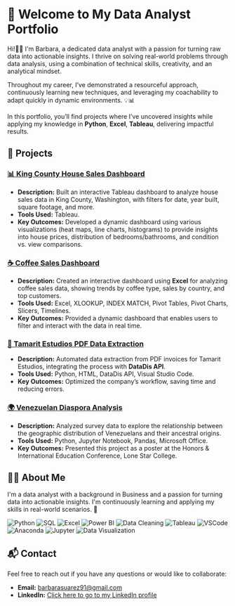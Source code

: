 # 🎯 Welcome to My Data Analyst Portfolio

Hi!👋🏽  I'm Barbara, a dedicated data analyst with a passion for turning raw data into actionable insights. I thrive on solving real-world problems through data analysis, using a combination of technical skills, creativity, and an analytical mindset. 

Throughout my career, I’ve demonstrated a resourceful approach, continuously learning new techniques, and leveraging my coachability to adapt quickly in dynamic environments. 💡📊

In this portfolio, you’ll find projects where I’ve uncovered insights while applying my knowledge in **Python**, **Excel**, **Tableau**, delivering impactful results.

## 💼 Projects

### [📊 King County House Sales Dashboard](./king_county_house_sales_dashboard)
- **Description:** Built an interactive Tableau dashboard to analyze house sales data in King County, Washington, with filters for date, year built, square footage, and more.
- **Tools Used:** Tableau.
- **Key Outcomes:** Developed a dynamic dashboard using various visualizations (heat maps, line charts, histograms) to provide insights into house prices, distribution of bedrooms/bathrooms, and condition vs. view comparisons.

### [☕ Coffee Sales Dashboard](./coffee_sales_dashboard)
- **Description:** Created an interactive dashboard using **Excel** for analyzing coffee sales data, showing trends by coffee type, sales by country, and top customers.
- **Tools Used:** Excel, XLOOKUP, INDEX MATCH, Pivot Tables, Pivot Charts, Slicers, Timelines.
- **Key Outcomes:** Provided a dynamic dashboard that enables users to filter and interact with the data in real time.

### [📄 Tamarit Estudios PDF Data Extraction](./tamarit_estudios_data_extraction) 
- **Description:** Automated data extraction from PDF invoices for Tamarit Estudios, integrating the process with **DataDis API**.
- **Tools Used:** Python, HTML, DataDis API, Visual Studio Code.
- **Key Outcomes:** Optimized the company’s workflow, saving time and reducing errors.

### [🌍 Venezuelan Diaspora Analysis](./venezuelan_diaspora)
- **Description:** Analyzed survey data to explore the relationship between the geographic distribution of Venezuelans and their ancestral origins.
- **Tools Used:** Python, Jupyter Notebook, Pandas, Microsoft Office.
- **Key Outcomes:** Presented this project as a poster at the Honors & International Education Conference, Lone Star College.

## 👩‍💻 About Me
I'm a data analyst with a background in Business and a passion for turning data into actionable insights. I'm continuously learning and applying my skills in real-world scenarios. 🚀

![Python](https://img.shields.io/badge/python-3.8-blue)
![SQL](https://img.shields.io/badge/SQL-Database-blue)
![Excel](https://img.shields.io/badge/Excel-Spreadsheet%20Software-green)
![Power BI](https://img.shields.io/badge/Power%20BI-Data%20Visualization-yellow)
![Data Cleaning](https://img.shields.io/badge/Data%20Cleaning-Pandas-blue)
![Tableau](https://img.shields.io/badge/Tableau-Data%20Visualization-orange)
![VSCode](https://img.shields.io/badge/VSCode-Editor-blue)
![Anaconda](https://img.shields.io/badge/Anaconda-Data%20Science%20Platform-green)
![Jupyter](https://img.shields.io/badge/Jupyter-Notebook-orange)
![Data Visualization](https://img.shields.io/badge/Data%20Visualization-Matplotlib%20%26%20Seaborn-red)

## 📬 Contact
Feel free to reach out if you have any questions or would like to collaborate:
- **Email:** [barbarasuarez91@gmail.com](mailto:barbarasuarez91@gmail.com)
- **LinkedIn:** [Click here to go to my LinkedIn profile](https://www.linkedin.com/in/barbara-suarez-868976ab/)
